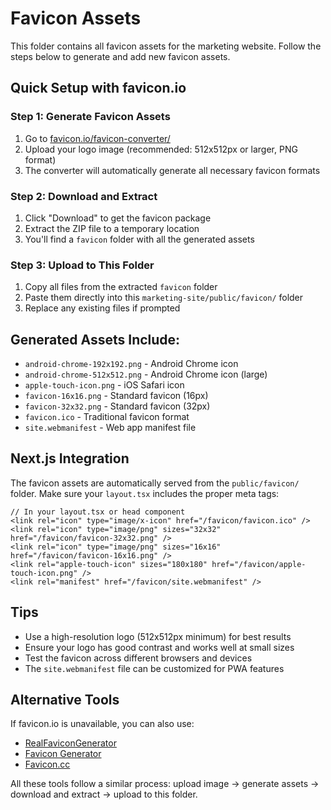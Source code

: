 # Favicon Assets

This folder contains all favicon assets for the marketing website. Follow the steps below to generate and add new favicon assets.

## Quick Setup with favicon.io

### Step 1: Generate Favicon Assets
1. Go to [favicon.io/favicon-converter/](https://favicon.io/favicon-converter/)
2. Upload your logo image (recommended: 512x512px or larger, PNG format)
3. The converter will automatically generate all necessary favicon formats

### Step 2: Download and Extract
1. Click "Download" to get the favicon package
2. Extract the ZIP file to a temporary location
3. You'll find a `favicon` folder with all the generated assets

### Step 3: Upload to This Folder
1. Copy all files from the extracted `favicon` folder
2. Paste them directly into this `marketing-site/public/favicon/` folder
3. Replace any existing files if prompted

## Generated Assets Include:
- `android-chrome-192x192.png` - Android Chrome icon
- `android-chrome-512x512.png` - Android Chrome icon (large)
- `apple-touch-icon.png` - iOS Safari icon
- `favicon-16x16.png` - Standard favicon (16px)
- `favicon-32x32.png` - Standard favicon (32px)
- `favicon.ico` - Traditional favicon format
- `site.webmanifest` - Web app manifest file

## Next.js Integration
The favicon assets are automatically served from the `public/favicon/` folder. Make sure your `layout.tsx` includes the proper meta tags:

```tsx
// In your layout.tsx or head component
<link rel="icon" type="image/x-icon" href="/favicon/favicon.ico" />
<link rel="icon" type="image/png" sizes="32x32" href="/favicon/favicon-32x32.png" />
<link rel="icon" type="image/png" sizes="16x16" href="/favicon/favicon-16x16.png" />
<link rel="apple-touch-icon" sizes="180x180" href="/favicon/apple-touch-icon.png" />
<link rel="manifest" href="/favicon/site.webmanifest" />
```

## Tips
- Use a high-resolution logo (512x512px minimum) for best results
- Ensure your logo has good contrast and works well at small sizes
- Test the favicon across different browsers and devices
- The `site.webmanifest` file can be customized for PWA features

## Alternative Tools
If favicon.io is unavailable, you can also use:
- [RealFaviconGenerator](https://realfavicongenerator.net/)
- [Favicon Generator](https://www.favicon-generator.org/)
- [Favicon.cc](https://www.favicon.cc/)

All these tools follow a similar process: upload image → generate assets → download and extract → upload to this folder.
